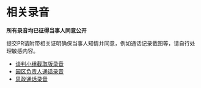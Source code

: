 # 相关录音
**所有录音均已征得当事人同意公开**

提交PR请附带相关证明确保当事人知情并同意，例如通话记录截图等，请自行处理敏感内容。

- [谈判小组截取版录音](./audio/2019072602.mp3 ':include')
- [园区负责人通话录音](./audio/2019072501.mp3 ':include')
- [思政通话录音](./audio/2019072601.mp3 ':include')